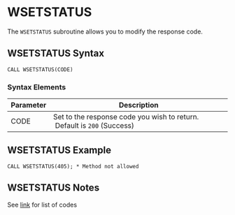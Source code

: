 # WSETSTATUS

<PageHeader />

The `WSETSTATUS` subroutine allows you to modify the response code.

## WSETSTATUS Syntax

```
CALL WSETSTATUS(CODE)
```

### Syntax Elements

| Parameter | Description                                                              |
| --------- | ------------------------------------------------------------------------ |
| CODE      | Set to the response code you wish to return.  Default is `200` (Success) |

## WSETSTATUS Example

```
CALL WSETSTATUS(405); * Method not allowed
```

## WSETSTATUS Notes

See [link](https://en.wikipedia.org/wiki/List_of_HTTP_status_codes) for list of codes

<PageFooter />

